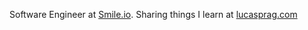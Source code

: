 Software Engineer at [Smile.io](https://smile.io/careers). Sharing things I learn at [lucasprag.com](https://lucasprag.com)
